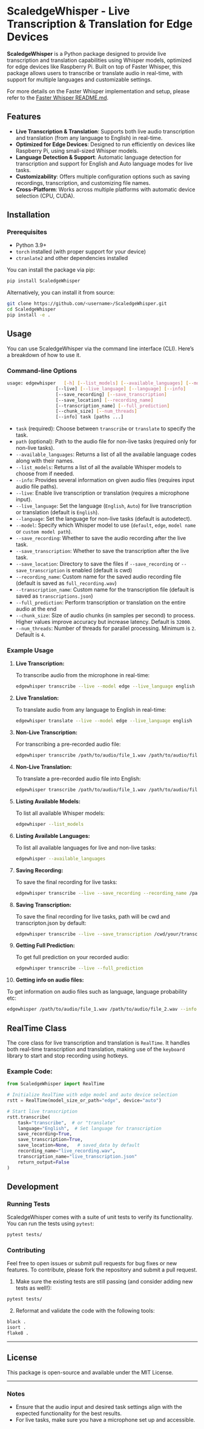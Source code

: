 # ScaledgeWhisper - Live Transcription & Translation for Edge Devices

**ScaledgeWhisper** is a Python package designed to provide live transcription and translation capabilities using Whisper models, optimized for edge devices like Raspberry Pi. Built on top of Faster Whisper, this package allows users to transcribe or translate audio in real-time, with support for multiple languages and customizable settings.

For more details on the Faster Whisper implementation and setup, please refer to the [Faster Whisper README.md](https://github.com/SYSTRAN/faster-whisper/blob/master/README.md).

## Features

- **Live Transcription & Translation**: Supports both live audio transcription and translation (from any language to English) in real-time.
- **Optimized for Edge Devices**: Designed to run efficiently on devices like Raspberry Pi, using small-sized Whisper models.
- **Language Detection & Support**: Automatic language detection for transcription and support for English and Auto language modes for live tasks.
- **Customizability**: Offers multiple configuration options such as saving recordings, transcription, and customizing file names.
- **Cross-Platform**: Works across multiple platforms with automatic device selection (CPU, CUDA).

## Installation

### Prerequisites

- Python 3.9+
- `torch` installed (with proper support for your device)
- `ctranlate2` and other dependencies installed

You can install the package via pip:

```bash
pip install ScaledgeWhisper
```

Alternatively, you can install it from source:

```bash
git clone https://github.com/<username>/ScaledgeWhisper.git
cd ScaledgeWhisper
pip install -e .
```

## Usage

You can use ScaledgeWhisper via the command line interface (CLI). Here’s a breakdown of how to use it.

### Command-line Options

```bash
usage: edgewhisper   [-h] [--list_models] [--available_languages] [--model]
                  [--live] [--live_language] [--language] [--info]
                  [--save_recording] [--save_transcription]
                  [--save_location] [--recording_name]
                  [--transcription_name] [--full_prediction]
                  [--chunk_size] [--num_threads]
                  [--info] task [paths ...]

```

- `task` (required): Choose between `transcribe` or `translate` to specify the task.
- `path` (optional): Path to the audio file for non-live tasks (required only for non-live tasks).
- `--available_languages`: Returns a list of all the available language codes along with their names.
- `--list_models`: Returns a list of all the available Whisper models to choose from if needed.
- `--info`: Provides several information on given audio files (requires input audio file paths).
- `--live`: Enable live transcription or translation (requires a microphone input).
- `--live_language`: Set the language (`English`, `Auto`) for live  transcription or translation (default is `English`).
- `--language`: Set the language for non-live tasks (default is autodetect).
- `--model`: Specify which Whisper model to use (`default`, `edge`, `model name` or `custom model path`).
- `--save_recording`: Whether to save the audio recording after the live task.
- `--save_transcription`: Whether to save the transcription after the live task.
- `--save_location`: Directory to save the files if `--save_recording` or `--save_transcription` is enabled (default is cwd)
- `--recording_name`: Custom name for the saved audio recording file (default is saved as `full_recording.wav`)
- `--transcription_name`: Custom name for the transcription file (default is saved as `transcriptions.json`)
- `--full_prediction`: Perform transcription or translation on the entire audio at the end
- `--chunk_size`: Size of audio chunks (in samples per second) to process. Higher values improve accuracy but increase latency. Default is `32000`.
- `--num_threads`: Number of threads for parallel processing. Minimum is `2`. Default is `4`.


### Example Usage

1. **Live Transcription:**

   To transcribe audio from the microphone in real-time:

   ```bash
   edgewhisper transcribe --live --model edge --live_language english
   ```

2. **Live Translation:**

   To translate audio from any language to English in real-time:

   ```bash
   edgewhisper translate --live --model edge --live_language english
   ```

3. **Non-Live Transcription:**

   For transcribing a pre-recorded audio file:

   ```bash
   edgewhisper transcribe /path/to/audio/file_1.wav /path/to/audio/file_2.wav --model default --language en
   ```

4. **Non-Live Translation:**

   To translate a pre-recorded audio file into English:

   ```bash
   edgewhisper transcribe /path/to/audio/file_1.wav /path/to/audio/file_2.wav --model edge --language multi
   ```

5. **Listing Available Models:**

   To list all available Whisper models:

   ```bash
   edgewhisper --list_models
   ```

6. **Listing Available Languages:**

   To list all available languages for live and non-live tasks:

   ```bash
   edgewhisper --available_languages
   ```

7. **Saving Recording:**

   To save the final recording for live tasks:

   ```bash
   edgewhisper transcribe --live --save_recording --recording_name /path/for/your/recording.wav
   ```

8. **Saving Transcription:**

   To save the final recording for live tasks, path will be cwd and transcripton.json by default:

   ```bash
   edgewhisper transcribe --live --save_transcription /cwd/your/transcription.json
   ```

9. **Getting Full Prediction:**

   To get full prediction on your recorded audio:

   ```bash
   edgewhisper transcribe --live --full_prediction
   ```

10. **Getting info on audio files:**

   To get information on audio files such as language, language probability etc:
   
   ```bash
   edgewhisper /path/to/audio/file_1.wav /path/to/audio/file_2.wav --info
   ```

## RealTime Class

The core class for live transcription and translation is `RealTime`. It handles both real-time transcription and translation, making use of the `keyboard` library to start and stop recording using hotkeys.

### Example Code:

```python
from ScaledgeWhisper import RealTime

# Initialize RealTime with edge model and auto device selection
rstt = RealTime(model_size_or_path="edge", device="auto")

# Start live transcription
rstt.transcribe(
    task="transcribe",  # or "translate"
    language="English",  # Set language for transcription
    save_recording=True,
    save_transcription=True,
    save_location=None,   # saved_data by default
    recording_name="live_recording.wav",
    transcription_name="live_transcription.json"
    return_output=False
)
```

## Development

### Running Tests

ScaledgeWhisper comes with a suite of unit tests to verify its functionality. You can run the tests using `pytest`:

```bash
pytest tests/
```

### Contributing

Feel free to open issues or submit pull requests for bug fixes or new features. To contribute, please fork the repository and submit a pull request.

1. Make sure the existing tests are still passing (and consider adding new tests as well!):

```bash
pytest tests/
```

2. Reformat and validate the code with the following tools:

```bash
black .
isort .
flake8 .
```

---

## License

This package is open-source and available under the MIT License.

---

### Notes

- Ensure that the audio input and desired task settings align with the expected functionality for the best results.
- For live tasks, make sure you have a microphone set up and accessible.

